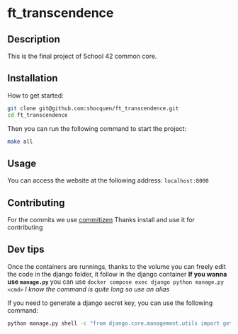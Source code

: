 # ft_transcendence

## Description

This is the final project of School 42 common core.

## Installation

How to get started:

```bash
git clone git@github.com:shocquen/ft_transcendence.git
cd ft_transcendence
```

Then you can run the following command to start the project:

```bash
make all
```

## Usage

You can access the website at the following address: `localhost:8000`

## Contributing

For the commits we use [commitizen](https://commitizen-tools.github.io/commitizen)
Thanks install and use it for contributing

## Dev tips

Once the containers are runnings, thanks to the volume you can freely edit the code in the django folder, it follow in the django container
**If you wanna use `manage.py`** you can use `docker compose exec django python manage.py <cmd>`
_I know the command is quite long so use an alias_

If you need to generate a django secret key, you can use the following command:

```bash
python manage.py shell -c "from django.core.management.utils import get_random_secret_key; print(get_random_secret_key())"
```
